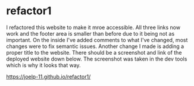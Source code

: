 # refactor1
I refactored this website to make it mroe accessible. All three links now work and the footer area is smaller than before due to it being not as important. On the inside I've added comments to what I've changed, most changes were to fix semantic issues. Another change I made is adding a proper title to the website. There should be a screenshot and link of the deployed website down below. The screenshot was taken in the dev tools which is why it looks that way.

https://joelp-11.github.io/refactor1/

